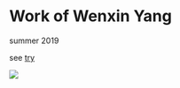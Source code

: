 # Work of Wenxin Yang
summer 2019


see [try](/try.html)
<div id="try"></div>



[<img src="/shesmydarling.png">](/try.html)
